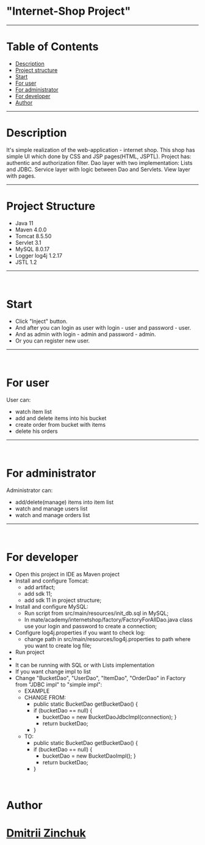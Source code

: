<h1>"Internet-Shop Project"</h1>
<hr>

# Table of Contents
* [Description](#Description)
* [Project structure](#Structure)
* [Start](#Start)
* [For user](#User)
* [For administrator](#Admin)
* [For developer](#Developer)
* [Author](#Author)
<hr>

# <a name="Description"></a>Description
It's simple realization of the web-application - internet shop.
This shop has simple UI which done by CSS and JSP pages(HTML, JSPTL).
Project has: authentic and authorization filter.
Dao layer with two implementation: Lists and JDBC.
Service layer with logic between Dao and Servlets.
View layer with pages.
<hr>

# <a name="Structure"></a>Project Structure
* Java 11
* Maven 4.0.0
* Tomcat 8.5.50
* Servlet 3.1
* MySQL 8.0.17
* Logger log4j 1.2.17
* JSTL 1.2
<hr>
<br>

# <a name="Start"></a>Start
* Click "Inject" button.
* And after you can login as user with login - user and password - user.
* And as admin with login - admin and password - admin.
* Or you can register new user.
<hr>
<br>

# <a name="User"></a>For user
User can:
* watch item list</h5>
* add and delete items into his bucket</h5>
* create order from bucket with items</h5>
* delete his orders</h5>
<hr>
<br>

# <a name="Admin"></a>For administrator
Administrator can: 
* add/delete(manage) items into item list</h5>
* watch and manage users list</h5>
* watch and manage orders list</h5>
<hr>
<br>

# <a name="Developer"></a>For developer
* Open this project in IDE as Maven project
* Install and configure Tomcat:
    - add artifact;
    - add sdk 11;
    - add sdk 11 in project structure;
* Install and configure MySQL:
    - Run script from src/main/resources/init_db.sql in MySQL;
    - In mate/academy/internetshop/factory/FactoryForAllDao.java class use your login and password to create a connection;
* Configure log4j.properties if you want to check log:
    - change path in src/main/resources/log4j.properties to path where you want to create log file;
* Run project
*
* It can be running with SQL or with Lists implementation
* If you want change impl to list
* Change "BucketDao", "UserDao", "ItemDao", "OrderDao" in Factory from "JDBC impl" to "simple impl":
    * EXAMPLE
    * CHANGE FROM:
        * public static BucketDao getBucketDao() { 
        * if (bucketDao == null) { 
            * bucketDao = new BucketDaoJdbcImpl(connection); } 
            * return bucketDao;
        * }
    * TO:
        * public static BucketDao getBucketDao() {  
        * if (bucketDao == null) {  
            * bucketDao = new BucketDaoImpl(); } 
            * return bucketDao;
        * }
<br>

# Author
# [Dmitrii Zinchuk](https://github.com/DDemoNZ)